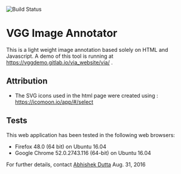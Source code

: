 ![Build Status](https://gitlab.com/pages/nanoc/badges/master/build.svg)
# VGG Image Annotator

This is a light weight image annotation based solely on HTML and Javascript. A demo of this tool is running at https://vggdemo.gitlab.io/via_website/via/ .
## Attribution
 * The SVG icons used in the html page were created using : https://icomoon.io/app/#/select

## Tests
This web application has been tested in the following web browsers:
 * Firefox 48.0 (64 bit) on Ubuntu 16.04
 * Google Chrome 52.0.2743.116 (64-bit) on Ubuntu 16.04

For further details, contact [Abhishek Dutta](adutta@robots.ox.ac.uk)
Aug. 31, 2016
